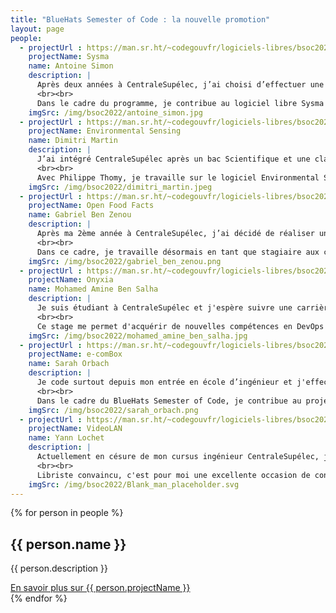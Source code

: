 ```yaml
---
title: "BlueHats Semester of Code : la nouvelle promotion"
layout: page
people:
  - projectUrl : https://man.sr.ht/~codegouvfr/logiciels-libres/bsoc2022/sysma.md
    projectName: Sysma
    name: Antoine Simon
    description: |
      Après deux années à CentraleSupélec, j’ai choisi d’effectuer une année de césure pour vivre une première expérience professionnelle. Ayant beaucoup apprécié mes cours d’informatique en école et étant particulièrement motivé par l’idée de contribuer au bien commun dans mon activité professionnelle, j’ai rejoint la première promotion du BlueHats Semester of Code.
      <br><br>
      Dans le cadre du programme, je contribue au logiciel libre Sysma développé par l’Établissement Public Territorial du Bassin de la Sèvre Nantaise et servant au suivi de l'état des cours d'eau et des travaux qui y sont menés.
    imgSrc: /img/bsoc2022/antoine_simon.jpg
  - projectUrl : https://man.sr.ht/~codegouvfr/logiciels-libres/bsoc2022/environmental-sensing.md
    projectName: Environmental Sensing
    name: Dimitri Martin
    description: |
      J’ai intégré CentraleSupélec après un bac Scientifique et une classe préparatoire Physique et Technologie.
      <br><br>
      Avec Philippe Thomy, je travaille sur le logiciel Environmental Sensing qu’il a créé l’année dernière et dont le but est de faciliter l’exploitation des données environnementales.
    imgSrc: /img/bsoc2022/dimitri_martin.jpeg
  - projectUrl : https://man.sr.ht/~codegouvfr/logiciels-libres/bsoc2022/openfoodfacts.md
    projectName: Open Food Facts
    name: Gabriel Ben Zenou
    description: |
      Après ma 2ème année à CentraleSupélec, j’ai décidé de réaliser une année de césure pour enrichir mon expérience tant professionnelle que sociale. Avec pour objectif de m’essayer au développement informatique ainsi que de découvrir des voies professionnelles éthiques et responsables, j’ai rejoint le programme BlueHats Semester of Code.
      <br><br>
      Dans ce cadre, je travaille désormais en tant que stagiaire aux côtés de l’association Open Food Facts pour aider au développement de l’application libre éponyme, chargée de donner accès aux données nutritionnelles et écologiques des produits alimentaires aux populations.
    imgSrc: /img/bsoc2022/gabriel_ben_zenou.png
  - projectUrl : https://man.sr.ht/~codegouvfr/logiciels-libres/bsoc2022/onyxia.md
    projectName: Onyxia
    name: Mohamed Amine Ben Salha
    description: |
      Je suis étudiant à CentraleSupélec et j'espère suivre une carrière dans la science des données. Dans mon cursus, j'ai eu l'opportunité de contribuer à des projets sur le machine learning et le big data qui m'ont permis d'acquérir les compétences nécessaires pour développer des algorithmes de data science. Cependant, il me manquait les compétences nécessaires pour déployer ces algorithmes afin de les exposer au monde. C'est pourquoi j'ai choisi de participer au programme Bluehats où je contribue à un projet open-source, Onyxia.
      <br><br>
      Ce stage me permet d'acquérir de nouvelles compétences en DevOps et en intégration continue tout en mettant en pratique mes compétences en science des données. De plus, les frameworks open source ont toujours été au cœur de mes projets et ce stage me permet de mieux appréhender la politique des projets open source et de leur communauté.
    imgSrc: /img/bsoc2022/mohamed_amine_ben_salha.jpg
  - projectUrl : https://man.sr.ht/~codegouvfr/logiciels-libres/bsoc2022/e-combox.md
    projectName: e-comBox
    name: Sarah Orbach
    description: |
      Je code surtout depuis mon entrée en école d’ingénieur et j'effectue un stage en développement pour mon premier semestre de césure.
      <br><br>
      Dans le cadre du BlueHats Semester of Code, je contribue au projet e-comBox pour l’éducation nationale qui permet à des professeurs de BTS commerce de créer des sites d’études de cas pour leurs étudiants.
    imgSrc: /img/bsoc2022/sarah_orbach.png
  - projectUrl : https://man.sr.ht/~codegouvfr/logiciels-libres/bsoc2022/vlc.md
    projectName: VideoLAN
    name: Yann Lochet
    description: |
      Actuellement en césure de mon cursus ingénieur CentraleSupélec, j'ai rejoint le programme BlueHats Semester of Code afin de contribuer à VLC media player et d'en améliorer le support sur téléphone GNU/Linux.
      <br><br>
      Libriste convaincu, c'est pour moi une excellente occasion de contribuer à un projet open-source mature tout en découvrant le service public.
    imgSrc: /img/bsoc2022/Blank_man_placeholder.svg
---
```


<div class="fr-grid-row fr-grid-row--gutters">

  {% for person in people %}
  <div class="fr-col-12 fr-col-md-4">
    <div class="fr-card">
      <div class="fr-card__body">
        <div class="fr-card__content">
          <h2 class="fr-card__title">{{ person.name }}</h2>
          <p class="fr-card__desc">{{ person.description }}</p>
        </div>
        <div class="fr-card__footer">
          <a class="fr-link fr-icon-arrow-right-line fr-link--icon-right" href="{{ person.projectUrl }}">
            En savoir plus sur {{ person.projectName }}
          </a>
        </div>
      </div>
      <div class="fr-card__header">
        <div class="fr-card__img">
          <img src="{{ person.imgSrc }}" class="fr-responsive-img fr-ratio-1x1" alt="">
        </div>
      </div>
    </div>
  </div>
  {% endfor %}

</div>
